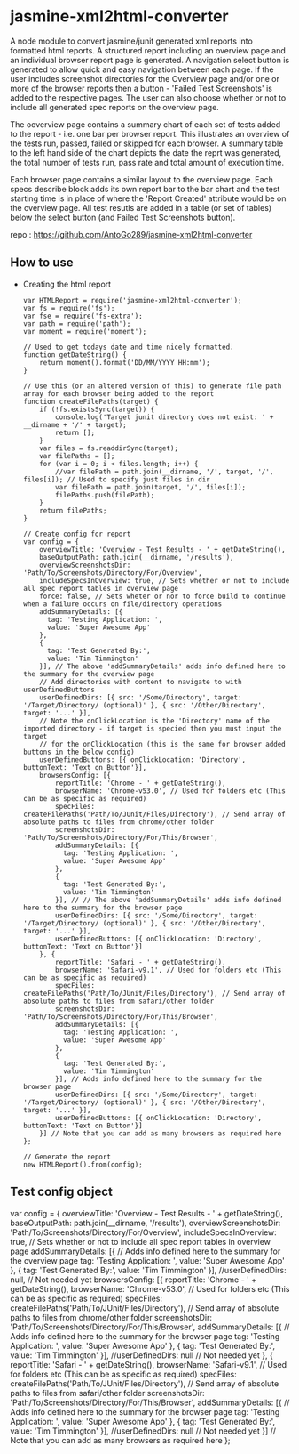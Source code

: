 jasmine-xml2html-converter
=================================

A node module to convert jasmine/junit generated xml reports into formatted html reports. A structured report including an overview page
and an individual browser report page is generated. A navigation select button is generated to allow quick and easy navigation between
each page. If the user includes screenshot directories for the Overview page and/or one or more of the browser reports then a button - 
'Failed Test Screenshots' is added to the respective pages. The user can also choose whether or not to include all generated spec reports
on the overview page. 

The ooverview page contains a summary chart of each set of tests added to the report - i.e. one bar per browser report. This illustrates
an overview of the tests run, passed, failed or skipped for each browser. A summary table to the left hand side of the chart depicts the
date the reprt was generated, the total number of tests run, pass rate and total amount of execution time. 

Each browser page contains a similar layout to the overview page. Each specs describe block adds its own report bar to the bar chart and
the test starting time is in place of where the 'Report Created' attribute would be on the overview page. All test resutls are added in
a table (or set of tables) below the select button (and Failed Test Screenshots button).

repo : https://github.com/AntoGo289/jasmine-xml2html-converter

How to use
----------------------------------
* Creating the html report

      var HTMLReport = require('jasmine-xml2html-converter');
      var fs = require('fs');
      var fse = require('fs-extra');
      var path = require('path');
      var moment = require('moment');

      // Used to get todays date and time nicely formatted.
      function getDateString() {
          return moment().format('DD/MM/YYYY HH:mm');
      }

      // Use this (or an altered version of this) to generate file path array for each browser being added to the report
      function createFilePaths(target) {
          if (!fs.existsSync(target)) {
              console.log('Target junit directory does not exist: ' + __dirname + '/' + target);
              return [];
          }
          var files = fs.readdirSync(target);
          var filePaths = [];
          for (var i = 0; i < files.length; i++) {
              //var filePath = path.join(__dirname, '/', target, '/', files[i]); // Used to specify just files in dir
              var filePath = path.join(target, '/', files[i]);
              filePaths.push(filePath);
          }
          return filePaths;
      }

      // Create config for report
      var config = {
          overviewTitle: 'Overview - Test Results - ' + getDateString(),
          baseOutputPath: path.join(__dirname, '/results'),
          overviewScreenshotsDir: 'Path/To/Screenshots/Directory/For/Overview',
          includeSpecsInOverview: true, // Sets whether or not to include all spec report tables in overview page
          force: false, // Sets wheter or nor to force build to continue when a failure occurs on file/directory operations
          addSummaryDetails: [{
            tag: 'Testing Application: ',
            value: 'Super Awesome App'
          },
          {
            tag: 'Test Generated By:',
            value: 'Tim Timmington'
          }], // The above 'addSummaryDetails' adds info defined here to the summary for the overview page
          // Add directories with content to navigate to with userDefinedButtons
          userDefinedDirs: [{ src: '/Some/Directory', target: '/Target/Directory/ (optional)' }, { src: '/Other/Directory', target: '...' }], 
          // Note the onClickLocation is the 'Directory' name of the imported directory - if target is specied then you must input the target
          // for the onClickLocation (this is the same for browser added buttons in the below config)
          userDefinedButtons: [{ onClickLocation: 'Directory', buttonText: 'Text on Button'}],
          browsersConfig: [{
              reportTitle: 'Chrome - ' + getDateString(),
              browserName: 'Chrome-v53.0', // Used for folders etc (This can be as specific as required)
              specFiles: createFilePaths('Path/To/JUnit/Files/Directory'), // Send array of absolute paths to files from chrome/other folder
              screenshotsDir: 'Path/To/Screenshots/Directory/For/This/Browser',
              addSummaryDetails: [{
                tag: 'Testing Application: ',
                value: 'Super Awesome App'
              },
              {
                tag: 'Test Generated By:',
                value: 'Tim Timmington'
              }], // // The above 'addSummaryDetails' adds info defined here to the summary for the browser page
              userDefinedDirs: [{ src: '/Some/Directory', target: '/Target/Directory/ (optional)' }, { src: '/Other/Directory', target: '...' }], 
              userDefinedButtons: [{ onClickLocation: 'Directory', buttonText: 'Text on Button'}]
          }, {
              reportTitle: 'Safari - ' + getDateString(),
              browserName: 'Safari-v9.1', // Used for folders etc (This can be as specific as required)
              specFiles: createFilePaths('Path/To/JUnit/Files/Directory'), // Send array of absolute paths to files from safari/other folder
              screenshotsDir: 'Path/To/Screenshots/Directory/For/This/Browser',
              addSummaryDetails: [{
                tag: 'Testing Application: ',
                value: 'Super Awesome App'
              },
              {
                tag: 'Test Generated By:',
                value: 'Tim Timmington'
              }], // Adds info defined here to the summary for the browser page
              userDefinedDirs: [{ src: '/Some/Directory', target: '/Target/Directory/ (optional)' }, { src: '/Other/Directory', target: '...' }], 
              userDefinedButtons: [{ onClickLocation: 'Directory', buttonText: 'Text on Button'}]
          }] // Note that you can add as many browsers as required here
      };
      
      // Generate the report 
      new HTMLReport().from(config);

Test config object
----------------------------------
  var config = {
      overviewTitle: 'Overview - Test Results - ' + getDateString(),
      baseOutputPath: path.join(__dirname, '/results'),
      overviewScreenshotsDir: 'Path/To/Screenshots/Directory/For/Overview',
      includeSpecsInOverview: true, // Sets whether or not to include all spec report tables in overview page
      addSummaryDetails: [{ // Adds info defined here to the summary for the overview page
        tag: 'Testing Application: ',
        value: 'Super Awesome App'
      },
      {
        tag: 'Test Generated By:',
        value: 'Tim Timmington'
      }], 
      //userDefinedDirs: null, // Not needed yet
      browsersConfig: [{
          reportTitle: 'Chrome - ' + getDateString(),
          browserName: 'Chrome-v53.0', // Used for folders etc (This can be as specific as required)
          specFiles: createFilePaths('Path/To/JUnit/Files/Directory'), // Send array of absolute paths to files from chrome/other folder
          screenshotsDir: 'Path/To/Screenshots/Directory/For/This/Browser',
          addSummaryDetails: [{ // Adds info defined here to the summary for the browser page
            tag: 'Testing Application: ',
            value: 'Super Awesome App'
          },
          {
            tag: 'Test Generated By:',
            value: 'Tim Timmington'
          }],
          //userDefinedDirs: null // Not needed yet
      }, {
          reportTitle: 'Safari - ' + getDateString(),
          browserName: 'Safari-v9.1', // Used for folders etc (This can be as specific as required)
          specFiles: createFilePaths('Path/To/JUnit/Files/Directory'), // Send array of absolute paths to files from safari/other folder
          screenshotsDir: 'Path/To/Screenshots/Directory/For/This/Browser',
          addSummaryDetails: [{ // Adds info defined here to the summary for the browser page
            tag: 'Testing Application: ',
            value: 'Super Awesome App'
          },
          {
            tag: 'Test Generated By:',
            value: 'Tim Timmington'
          }], 
          //userDefinedDirs: null // Not needed yet
      }] // Note that you can add as many browsers as required here
  };